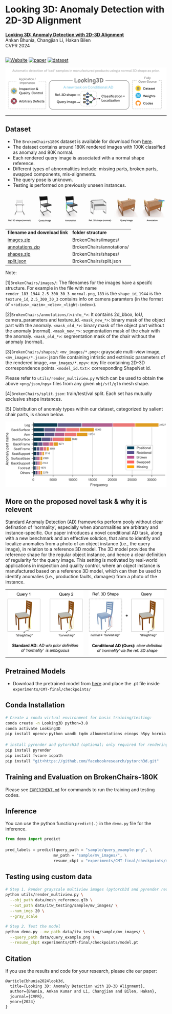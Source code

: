# Looking 3D: Anomaly Detection with 2D-3D Alignment

<table>
  <tr>
      <strong><a href="https://openaccess.thecvf.com/content/CVPR2024/papers/Bhunia_Looking_3D_Anomaly_Detection_with_2D-3D_Alignment_CVPR_2024_paper.pdf">Looking 3D: Anomaly Detection with 2D-3D Alignment</a></strong><br>
      Ankan Bhunia, Changjian Li, Hakan Bilen<br>
      CVPR 2024
  </tr>
</table>

[![Website](https://img.shields.io/badge/Project-Website-87CEEB)](https://groups.inf.ed.ac.uk/vico/research/Looking3D)
[![paper](https://img.shields.io/badge/arXiv-Paper-<COLOR>.svg)](https://openaccess.thecvf.com/content/CVPR2024/papers/Bhunia_Looking_3D_Anomaly_Detection_with_2D-3D_Alignment_CVPR_2024_paper.pdf)
[![dataset](https://img.shields.io/badge/Dataset-link-blue)](https://uoe-my.sharepoint.com/:f:/g/personal/s2514643_ed_ac_uk/EjURAFBBbmxHvlMvDGrKvzEBOB29U3QShVRsqekp0rha_g?e=jenLk6)

<img src=figures/title.jpg>

<hr />

## Dataset

- The `BrokenChairs180K` dataset is available for download from [here](https://uoe-my.sharepoint.com/:f:/g/personal/s2514643_ed_ac_uk/EjURAFBBbmxHvlMvDGrKvzEBOB29U3QShVRsqekp0rha_g?e=jenLk6).
- The dataset contains around 180K rendered images with 100K classified as anomaly and 80K normal.
- Each rendered query image is associated with a normal shape reference.
- Different types of abnormalities include: missing parts, broken parts, swapped components, mis-alignments.
- The query pose is unknown.
- Testing is performed on previously unseen instances.

<img src=figures/data_preview.gif>

<table>
  <tr>
    <td><b>filename and download link</b></td>
    <td><b>folder structure</b></td>
  </tr>
      <tr>
    <td><a href="https://uoe-my.sharepoint.com/:u:/g/personal/s2514643_ed_ac_uk/EYoXrt3Ot7ZDmfUNIB9Xq3UBmX5jloND4kW35OaxxLBbTw?e=yieACI">images.zip</a></td>
    <td>BrokenChairs/images/</td>
  </tr>
    <tr>
    <td><a href="https://uoe-my.sharepoint.com/:u:/g/personal/s2514643_ed_ac_uk/Efu7n0UgwZFKoZZzAdl_ccwByIS7af0Ds5D9wQg5SaPAyw?e=U9HtP1">annotations.zip</a></td>
    <td>BrokenChairs/annotations/</td>
  </tr>
      <tr>
    <td><a href="https://uoe-my.sharepoint.com/:u:/g/personal/s2514643_ed_ac_uk/Eda1I8N4eTtIjsomzw2wLsMBiAUSRLmbaKt8QWYD3bGw_Q?e=WrVmeU">shapes.zip</a></td>
    <td>BrokenChairs/shapes/</td>
  </tr>
        <tr>
    <td><a href="https://uoe-my.sharepoint.com/:u:/g/personal/s2514643_ed_ac_uk/Ee6ho7lde_BLqL6fY7V974IBPylEFznzJoNwDLI46qcD-Q?e=fmThG8">split.json</a></td>
    <td>BrokenChairs/split.json</td>
  </tr>
</table>

Note:

[1]`BrokenChairs/images/`: The filenames for the images have a specifc structure. For example in the file with name `render_183_1944_2.5_300_30_3_normal.png`, `183` is the `shape_id`, `1944` is the `texture_id`, `2.5_300_30_3` contains info on camera paramters (in the format of `<radius>_<azim>_<elev>_<light-index>`).

[2]`BrokenChairs/annotations/`:`<info_*>`: It contains 2d_bbox, IoU, camera_parameters and texture_id.
`<mask_new_*>`: binary mask of the object part with the anomaly.
`<mask_old_*>`: binary mask of the object part without the anomaly (normal).
`<mask_new_*>`: segmentation mask of the chair with the anomaly.
`<mask_old_*>`: segmentation mask of the chair without the anomaly (normal).

[3]`BrokenChairs/shapes/`: `<mv_images/*.png>`: grayscale multi-view image,
`<mv_images/*.json>`: json file containing intristic and extrinsic parameters of the rendered image,
`<mv_images/*.npy>`: npy file containing 2D-3D correspondence points.
`<model_id.txt>`: corresponding ShapeNet id.

Please refer to `utils/render_multiview.py` which can be used to obtain the above `<png/json/npy>` files from any given `obj/stl/glb` mesh shape.

[4]`BrokenChairs/split.json`: train/test/val split. Each set has mutually exclusive shape instances.

[5] Distribution of anomaly types within our dataset, categorized by salient chair parts, is shown below.

<img src=figures/part_stats.png width=600px>

## More on the proposed novel task & why it is relevent

Standard Anomaly Detection (AD) frameworks perform pooly without clear defination of ‘normality’, especially when abnormalities are arbitrary and instance-specific. Our paper introduces a novel conditional AD task, along with a new benchmark and an effective solution, that aims to identify and localize anomalies from a photo of an object instance (i.e., the query image), in relation to a reference 3D model. The 3D model provides the reference shape for the regular object instance, and hence a clear definition of regularity for the query image. This setting is motivated by real-world applications in inspection and quality control, where an object instance is manufactured based on a reference 3D model, which can then be used to identify anomalies (i.e., production faults, damages) from a photo of the instance.

<table>
  <tr>
    <td style="text-align: center;">
      <img src="figures/left.jpeg" alt="Image 1 Description" width="300" />
    </td>
    <td style="text-align: center;">
      <img src="figures/right.jpeg" alt="Image 2 Description" width="300" />
    </td>
  </tr>
</table>

## Pretrained Models

- Download the pretrained model from [here](https://uoe-my.sharepoint.com/:u:/g/personal/s2514643_ed_ac_uk/EWQ7dANJ1xhGnlwNP_S339MBaUXe6G55ow1JKMqWWJLaDw?e=t08Xzc) and place the .pt file inside `experiments/CMT-final/checkpoints/`

## Conda Installation

```bash {"id":"01J22BGWJ0NA4YERREQJ5X2GFT"}
# Create a conda virtual environment for basic training/testing: 
conda create -n Looking3D python=3.8
conda activate Looking3D
pip install opencv-python wandb tqdm albumentations einops h5py kornia bounding_box matplotlib omegaconf trimesh[all] xformers

# install pyrender and pytorch3d (optional; only required for rendering multiview images)
pip install pyrender
pip install fvcore iopath
pip install "git+https://github.com/facebookresearch/pytorch3d.git"
```

## Training and Evaluation on BrokenChairs-180K

Please see [`EXPERIMENT.md`](https://github.com/VICO-UoE/Looking3D/blob/main/EXPERIMENT.md) for commands to run the training and testing codes.

## Inference

You can use the python function `predict(.)` in the `demo.py` file for the inference.

```python {"id":"01J22BGWJ0NA4YERREQMHVP99N"}
from demo import predict

pred_labels = predict(query_path = "sample/query_example.png", \
                     mv_path = "sample/mv_images/", \
                     resume_ckpt = "experiments/CMT-final/checkpoints/model.pt", device = "cuda", topk = 100)
```

## Testing using custom data

```bash {"id":"01J22GFZ30MRZK4VEANC2SV04S"}
# Step 1. Render grayscale multiview images (pytorch3d and pyrender required)
python utils/render_multiview.py \
  --obj_path data/mesh_reference.glb \
  --out_path data/itw_testing/sample/mv_images/ \
  --num_imgs 20 \
  --gray_scale
```

```bash {"id":"01J22GFZ30MRZK4VEANCCZK82W"}
# Step 2. Test the model
python demo.py --mv_path data/itw_testing/sample/mv_images/ \
  --query_path data/query_example.png \
  --resume_ckpt experiments/CMT-final/checkpoints/model.pt
```

## Citation

If you use the results and code for your research, please cite our paper:

```
@article{bhunia2024look3d,
  title={Looking 3D: Anomaly Detection with 2D-3D Alignment},
  author={Bhunia, Ankan Kumar and Li, Changjian and Bilen, Hakan},
  journal={CVPR},
  year={2024}
}
```

